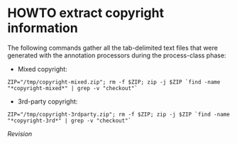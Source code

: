HOWTO extract copyright information
===================================

The following commands gather all the tab-delimited text files that were 
generated with the annotation processors during the process-class phase:

* Mixed copyright:

```
ZIP="/tmp/copyright-mixed.zip"; rm -f $ZIP; zip -j $ZIP `find -name "*copyright-mixed*" | grep -v "checkout"`
```

* 3rd-party copyright:

```
ZIP="/tmp/copyright-3rdparty.zip"; rm -f $ZIP; zip -j $ZIP `find -name "*copyright-3rd*" | grep -v "checkout"`
```

$Revision$

